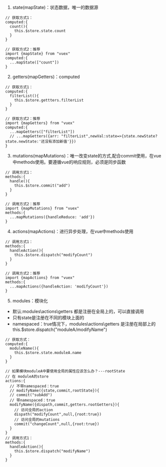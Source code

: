 1. state(mapState)：状态数据，唯一的数据源

  ```
  // 获取方式1：
  computed:{
    count(){
      this.$store.state.count
    }
  }
  
  // 获取方式2：推荐
  import {mapState} from "vuex"
  computed:{
    ...mapState(["count"])
  }
  ```
  
2. getters(mapGetters)：computed

  ```
  // 获取方式1：
  computed:{
    filterList(){
      this.$store.gettters.filterList
    }
  }
  
  // 获取方式2：推荐
  import {mapGetters} from "vuex"
  computed:{
    ...mapGetters(["filterList"])
    // ...mapGetters({arr: "filterList",newVal:state=>{state.newState?state.newState:'还没有添加新值'}})
  }
  ```
  
3. mutations(mapMutations)：唯一改变state的方式,配合commit使用，在vue中methods使用。要遵循vue的响应规则，必须是同步函数

  ```
  // 调用方式1：
  methods:{
    handle(){
      this.$store.commit("add")
    }
  }
  
  // 调用方式2：推荐
  import {mapMutations} from "vuex"
  methods:{
    ...mapMutations({handleReduce: 'add'})
  }
  ```
  
4. actions(mapActions)：进行异步处理，在vue中methods使用

  ```
  // 调用方式1：
  methods:{
    handleAction(){
      this.$store.dispatch("modifyCount")
    }
  }
  
  // 调用方式2：推荐
  import {mapActions} from "vuex"
  methods:{
    ...mapActions({handleAction: 'modifyCount'})
  }
  ```
  
5. modules：模块化

  * 默认:modules\actions\getters 都是注册在全局上的，可以直接调用
  * 只有state是注册在不同的模块上面的
  * namespaced：true情况下，modules\actions\getters 是注册在局部上的 this.$store.dispatch("moduleA/modifyName")


  ```
  // 获取方式：
  computed:{
    moduleName(){
      this.$store.state.moduleA.name
    }
  }
  
  // 如果模块moduleA中要使用全局的属性应该怎么办？---rootState
  // 在 moduleA的store
  actions:{
    // 不带namespaced：true
    // modifyName({state,commit,rootState}){
    // commit("subAdd")
    // 带namespaced：true
    modifyName({dispath,commit,getters.rootGetters}){
      // 访问全局的action
      dispath("modifyCount",null,{root:true})
      // 访问全局的mutations
      commit("changeCount",null,{root:true})
    }
  }
  // 调用方式1：
  methods:{
    handleAction(){
      this.$store.dispatch("modifyName")
    }
  }
  ```
  
